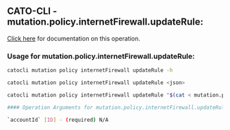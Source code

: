 
## CATO-CLI - mutation.policy.internetFirewall.updateRule:
[Click here](https://api.catonetworks.com/documentation/#mutation-mutation.policy.internetFirewall.updateRule) for documentation on this operation.

### Usage for mutation.policy.internetFirewall.updateRule:

```bash
catocli mutation policy internetFirewall updateRule -h

catocli mutation policy internetFirewall updateRule <json>

catocli mutation policy internetFirewall updateRule "$(cat < mutation.policy.internetFirewall.updateRule.json)"

#### Operation Arguments for mutation.policy.internetFirewall.updateRule ####

`accountId` [ID] - (required) N/A    
